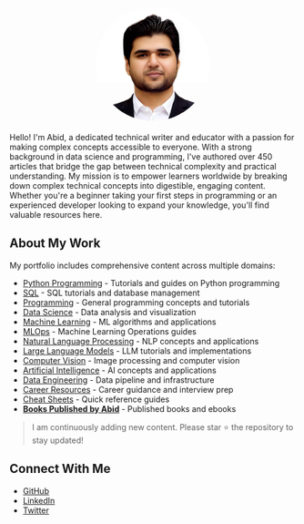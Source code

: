 <div class="author-section">
  <img src="assets/images/author.jpg" alt="Abid's Profile Picture" class="author-image" style="width: 200px; border-radius: 50%; margin: 20px auto; display: block;">
  
  <div class="author-bio">
    Hello! I'm Abid, a dedicated technical writer and educator with a passion for making complex concepts accessible to everyone. With a strong background in data science and programming, I've authored over 450 articles that bridge the gap between technical complexity and practical understanding.
    My mission is to empower learners worldwide by breaking down complex technical concepts into digestible, engaging content. Whether you're a beginner taking your first steps in programming or an experienced developer looking to expand your knowledge, you'll find valuable resources here.
  </div>
</div>

## About My Work

My portfolio includes comprehensive content across multiple domains:

- [Python Programming](pages/python) - Tutorials and guides on Python programming
- [SQL](pages/sql) - SQL tutorials and database management
- [Programming](pages/programming) - General programming concepts and tutorials
- [Data Science](pages/data-science) - Data analysis and visualization
- [Machine Learning](pages/machine-learning) - ML algorithms and applications
- [MLOps](pages/machine-learning-operations) - Machine Learning Operations guides
- [Natural Language Processing](pages/natural-language-processing) - NLP concepts and applications
- [Large Language Models](pages/large-language-models) - LLM tutorials and implementations
- [Computer Vision](pages/computer-vision) - Image processing and computer vision
- [Artificial Intelligence](pages/artificial-intelligence) - AI concepts and applications 
- [Data Engineering](pages/data-engineering) - Data pipeline and infrastructure
- [Career Resources](pages/career-advice) - Career guidance and interview prep
- [Cheat Sheets](pages/cheat-sheets) - Quick reference guides
- **[Books Published by Abid](pages/books-by-abid)** - Published books and ebooks

> I am continuously adding new content. Please star ⭐ the repository to stay updated!

## Connect With Me

- [GitHub](https://github.com/yourusername)
- [LinkedIn](https://linkedin.com/in/yourusername)
- [Twitter](https://twitter.com/yourusername)
